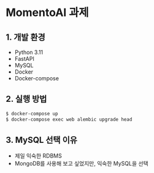 # MomentoAI 과제

## 1. 개발 환경
- Python 3.11
- FastAPI
- MySQL
- Docker
- Docker-compose

## 2. 실행 방법
```bash
$ docker-compose up
$ docker-compose exec web alembic upgrade head
```

## 3. MySQL 선택 이유
- 제일 익숙한 RDBMS
- MongoDB를 사용해 보고 싶었지만, 익숙한 MySQL을 선택